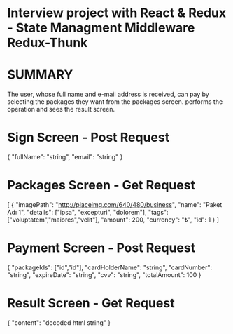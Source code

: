# Interview project with React & Redux - State Managment Middleware Redux-Thunk 

# SUMMARY

The user, whose full name and e-mail address is received, can pay by selecting the packages they want from the packages screen.
performs the operation and sees the result screen.


# Sign Screen  - Post Request

{
 "fullName": "string",
 "email": "string"
}


# Packages Screen - Get Request

[
 {
 "imagePath": "http://placeimg.com/640/480/business",
 "name": "Paket Adı 1",
 "details": ["ipsa", "excepturi", "dolorem"],
 "tags": ["voluptatem","maiores","velit"],
 "amount": 200,
 "currency": "₺",
 "id": 1
 }
]


# Payment Screen - Post Request

{
 "packageIds": ["id","id"],
 "cardHolderName": "string",
 "cardNumber": "string",
 "expireDate": "string",
 "cvv": "string",
 "totalAmount": 100
}


# Result Screen - Get Request

{
 "content": "decoded html string"
}

